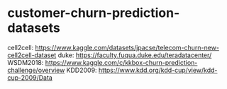 # customer-churn-prediction-datasets
cell2cell: https://www.kaggle.com/datasets/jpacse/telecom-churn-new-cell2cell-dataset
duke: https://faculty.fuqua.duke.edu/teradatacenter/
WSDM2018: https://www.kaggle.com/c/kkbox-churn-prediction-challenge/overview
KDD2009: https://www.kdd.org/kdd-cup/view/kdd-cup-2009/Data
